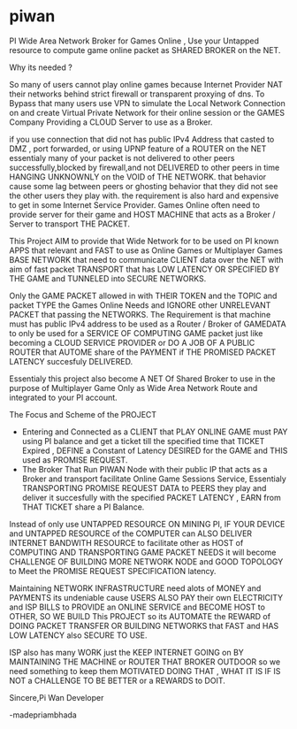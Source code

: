 # piwan
PI Wide Area Network Broker for Games Online , Use your Untapped resource to compute game online packet as SHARED BROKER on the NET.

Why its needed ?

So many of users cannot play online games because Internet Provider NAT their networks behind strict firewall or transparent proxying of dns. To Bypass that many users use VPN to simulate the Local Network Connection on and create Virtual Private Network for their online session or the GAMES Company Providing a CLOUD Server to use as a Broker.

if you use connection that did not has public IPv4 Address that casted to DMZ , port forwarded, or using UPNP feature of a ROUTER on the NET essentialy many of your packet is not delivered to other peers successfully,blocked by firewall,and not DELIVERED to other peers in time HANGING UNKNOWNLY on the VOID of THE NETWORK. that behavior cause some lag between peers or ghosting behavior that they did not see the other users they play with. the requirement is also hard and expensive to get in some Internet Service Provider. Games Online often need to provide server for their game and HOST MACHINE that acts as a Broker / Server to transport THE PACKET.

This Project AIM to provide that Wide Network for to be used on PI known APPS that relevant and FAST to use as Online Games or Multiplayer Games BASE NETWORK that need to communicate CLIENT data over the NET with aim of fast packet TRANSPORT that has LOW LATENCY OR SPECIFIED BY THE GAME and TUNNELED into SECURE NETWORKS.

Only the GAME PACKET allowed in with THEIR TOKEN and the TOPIC and packet TYPE the Games Online Needs and IGNORE other UNRELEVANT PACKET that passing the NETWORKS. The Requirement is that machine must has public IPv4 address to be used as a Router / Broker of GAMEDATA to only be used for a SERVICE OF COMPUTING GAME packet just like becoming a CLOUD SERVICE PROVIDER or DO A JOB OF A PUBLIC ROUTER that AUTOME share of the PAYMENT if THE PROMISED PACKET LATENCY succesfuly DELIVERED.

Essentialy this project also become A NET Of Shared Broker to use in the purpose of Multiplayer Game Only as Wide Area Network Route and integrated to your PI account.

The Focus and Scheme of the PROJECT
- Entering and Connected as a CLIENT that PLAY ONLINE GAME must PAY using PI balance and get a ticket till the specified time that TICKET Expired , DEFINE a Constant of Latency DESIRED for the GAME and THIS used as PROMISE REQUEST.
- The Broker That Run PIWAN Node with their public IP that acts as a Broker and transport facilitate Online Game Sessions Service, Essentialy TRANSPORTING PROMISE REQUEST DATA to PEERS they play and deliver it succesfully with the specified PACKET LATENCY , EARN from THAT TICKET share a PI Balance.

Instead of only use UNTAPPED RESOURCE ON MINING PI, IF YOUR DEVICE and UNTAPPED RESOURCE of the COMPUTER can ALSO DELIVER INTERNET BANDWITH RESOURCE to facilitate other as HOST of COMPUTING AND TRANSPORTING GAME PACKET NEEDS it will become CHALLENGE OF BUILDING MORE NETWORK NODE and GOOD TOPOLOGY to Meet the PROMISE REQUEST SPECIFICATION latency.

Maintaining NETWORK INFRASTRUCTURE need alots of MONEY and PAYMENTS its undeniable cause USERS ALSO PAY their own ELECTRICITY and ISP BILLS to PROVIDE an ONLINE SERVICE and BECOME HOST to OTHER, SO WE BUILD This PROJECT so its AUTOMATE the REWARD of DOING PACKET TRANSFER OR BUILDING NETWORKS that FAST and HAS LOW LATENCY also SECURE TO USE.

ISP also has many WORK just the KEEP INTERNET GOING on BY MAINTAINING THE MACHINE or ROUTER THAT BROKER OUTDOOR so we need something to keep them MOTIVATED DOING THAT , WHAT IT IS IF IS NOT a CHALLENGE TO BE BETTER or a REWARDS to DOIT.

Sincere,Pi Wan Developer

-madepriambhada

